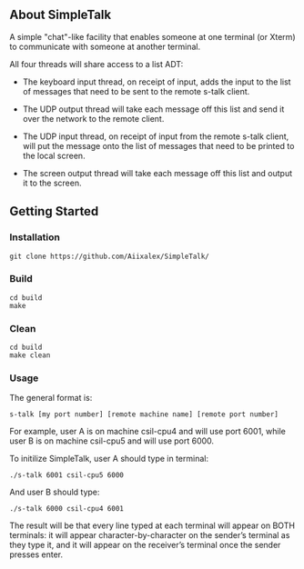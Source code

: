 ## About SimpleTalk

A simple "chat"-like facility that enables someone at one terminal (or Xterm) to communicate with someone at another terminal. 

All four threads will share access to a list ADT:

- The keyboard input thread, on receipt of input, adds the input to the list of messages that need to be sent to the remote s-talk client.

- The UDP output thread will take each message off this list and send it over the network to the remote client.

- The UDP input thread, on receipt of input from the remote s-talk client, will put the message onto the list of messages that need to be printed to the local screen.

- The screen output thread will take each message off this list and output it to the screen.

## Getting Started

### Installation

```
git clone https://github.com/Aiixalex/SimpleTalk/
```

### Build

```
cd build
make
```

### Clean

```
cd build
make clean
```

### Usage

The general format is:

```
s-talk [my port number] [remote machine name] [remote port number]
```

For example, user A is on machine csil-cpu4 and will use port 6001, while user B is on machine csil-cpu5 and will use port 6000.

To initilize SimpleTalk, user A should type in terminal:

```
./s-talk 6001 csil-cpu5 6000
```

And user B should type:

```
./s-talk 6000 csil-cpu4 6001
```

The result will be that every line typed at each terminal will appear on BOTH terminals: it will appear character-by-character on the sender’s terminal as they type it, and it will appear on the receiver’s terminal once the sender presses enter.
